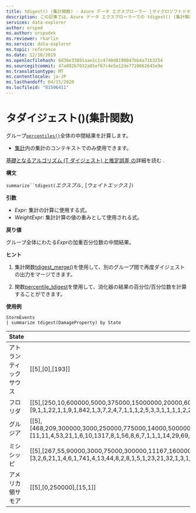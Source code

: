 ```yaml
---
title: tdigest() (集計関数) - Azure データ エクスプローラー |マイクロソフトドキュメント
description: この記事では、Azure データ エクスプローラーでの tdigest() (集計関数) について説明します。
services: data-explorer
author: orspod
ms.author: orspodek
ms.reviewer: rkarlin
ms.service: data-explorer
ms.topic: reference
ms.date: 12/10/2019
ms.openlocfilehash: 6d36e33891aae2c1c4740d8190047bb4a71b3254
ms.sourcegitcommit: 47a002b7032a05ef67c4e5e12de7720062645e9e
ms.translationtype: MT
ms.contentlocale: ja-JP
ms.lasthandoff: 04/15/2020
ms.locfileid: "81506411"
---
```

# <a name="tdigest-aggregation-function"></a>タダイジェスト()(集計関数)

グループ[`percentiles()`](percentiles-aggfunction.md)全体の中間結果を計算します。 

* [集計](summarizeoperator.md)内の集計のコンテキストでのみ使用できます。

[基礎となるアルゴリズム (T ダイジェスト) と推定誤差 の](percentiles-aggfunction.md#estimation-error-in-percentiles)詳細を読む .

**構文**

`summarize``tdigest(`*エクスプル*`,` [*ウェイトエックス ]*`)`

**引数**

* *Expr*: 集計の計算に使用する式。 
* *WeightExpr*: 集計計算の値の重みとして使用される式。

    
**戻り値**

グループ全体にわたる*Expr*の加重百分位数の中間結果。
 
 
**ヒント**

1) 集計関数[tdigest_merge()](tdigest-merge-aggfunction.md)を使用して、別のグループ間で再度ダイジェストの出力をマージできます。

2) 関数[percentile_tdigest](percentile-tdigestfunction.md)を使用して、消化器の結果の百分位/百分位数を計算することができます。

**使用例**

```kusto
StormEvents
| summarize tdigest(DamageProperty) by State
```

|State|tdigest_DamageProperty|
|---|---|
|アトランティック サウス|[[5],[0],[193]]|
|フロリダ|[[5],[250,10,600000,5000,375000,15000000,20000,6000000,0,110000,150000,500,12000,30000,15000,46000000,7000000,6200000,200000,40000,8000,52000000,62000000,1200000,130000,1500000,4000000,7000,250000,875000,3000,100000,10600000,300000,1000000,25000,75000,2000,60000,10000,170000,350000,50000,1000,16000,80000,2500,400000],[9,1,1,22,1,1,9,1,842,1,3,7,2,4,7,1,1,1,2,5,3,3,1,1,1,1,2,2,1,1,9,7,1,1,2,5,2,9,2,27,1,1,7,27,1,1,1,1]]|
|グルジア|[[5],[468,209,300000,3000,250000,775000,14000,500000,0,75000,4500000,500,6928,22767,9714,800000,700000,600000,150000,25000,5000,1600000,1250000,2700000,1500000,2250000,400000,4000,175000,325000,2500,73750,750000,1400000,350000,28000000,39000,1500,35000,6455,140000,225000,30000,1000,110000000,21700000,2000,275000,200000,100000,1000000,2600000,370000,2100000,355000,117500,50000,20100,10000],[11,11,4,53,21,1,6,10,1317,8,1,56,8,6,7,1,1,1,14,29,69,1,2,1,1,1,3,14,5,1,3,4,4,1,4,1,5,14,3,5,2,1,9,96,1,1,72,1,10,17,3,1,1,1,1,2,21,4,31]]|
|ミシシッピ|[[5],[267,55,90000,3000,75000,300000,11167,160000,0,32000,40000,1000,7000,13000,8000,400000,200000,180000,50000,15000,5000,700000,500000,120000,650000,1000000,150000,4000,60000,100000,2500,30000,250000,600000,110000,12000,20000,1500,17000,6000,45000,70000,15250,1219,10000,25000,2000,80000,65000,35000,450000,1200000,130000,750000],[3,2,6,21,1,4,6,1,741,4,13,44,8,2,8,1,5,1,23,21,32,1,3,1,1,1,5,18,17,4,1,14,2,4,4,16,13,10,4,9,2,10,4,8,31,17,51,13,1,1,1,2,1,1]]|
|アメリカ領サモア|[[5],[0,250000],[15,1]]|